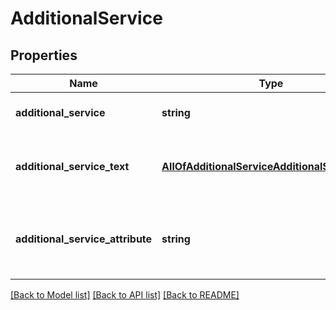# AdditionalService

## Properties
Name | Type | Description | Notes
------------ | ------------- | ------------- | -------------
**additional_service** | **string** | additional service coded | [optional] 
**additional_service_text** | [**AllOfAdditionalServiceAdditionalServiceText**](AllOfAdditionalServiceAdditionalServiceText.md) | additional service expressed in text. Read-only! | [optional] 
**additional_service_attribute** | **string** | some additional service require additional information | [optional] 

[[Back to Model list]](../../README.md#documentation-for-models) [[Back to API list]](../../README.md#documentation-for-api-endpoints) [[Back to README]](../../README.md)

